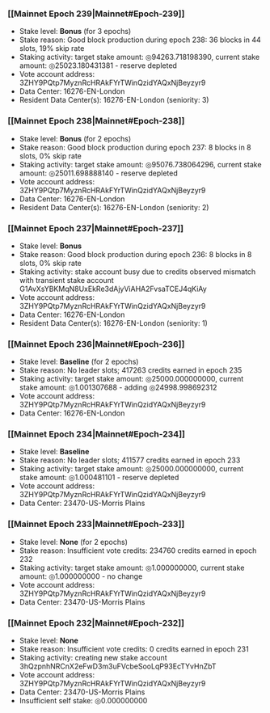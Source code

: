 ### [[Mainnet Epoch 239|Mainnet#Epoch-239]]
* Stake level: **Bonus** (for 3 epochs)
* Stake reason: Good block production during epoch 238: 36 blocks in 44 slots, 19% skip rate
* Staking activity: target stake amount: ◎94263.718198390, current stake amount: ◎25023.180431381 - reserve depleted
* Vote account address: 3ZHY9PQtp7MyznRcHRAkFYrTWinQzidYAQxNjBeyzyr9
* Data Center: 16276-EN-London
* Resident Data Center(s): 16276-EN-London (seniority: 3)
### [[Mainnet Epoch 238|Mainnet#Epoch-238]]
* Stake level: **Bonus** (for 2 epochs)
* Stake reason: Good block production during epoch 237: 8 blocks in 8 slots, 0% skip rate
* Staking activity: target stake amount: ◎95076.738064296, current stake amount: ◎25011.698888140 - reserve depleted
* Vote account address: 3ZHY9PQtp7MyznRcHRAkFYrTWinQzidYAQxNjBeyzyr9
* Data Center: 16276-EN-London
* Resident Data Center(s): 16276-EN-London (seniority: 2)
### [[Mainnet Epoch 237|Mainnet#Epoch-237]]
* Stake level: **Bonus**
* Stake reason: Good block production during epoch 236: 8 blocks in 8 slots, 0% skip rate
* Staking activity: stake account busy due to credits observed mismatch with transient stake account G1AvXsYBKMqN8UxEkRe3dAjyViAHA2FvsaTCEJ4qKiAy
* Vote account address: 3ZHY9PQtp7MyznRcHRAkFYrTWinQzidYAQxNjBeyzyr9
* Data Center: 16276-EN-London
* Resident Data Center(s): 16276-EN-London (seniority: 1)
### [[Mainnet Epoch 236|Mainnet#Epoch-236]]
* Stake level: **Baseline** (for 2 epochs)
* Stake reason: No leader slots; 417263 credits earned in epoch 235
* Staking activity: target stake amount: ◎25000.000000000, current stake amount: ◎1.001307688 - adding ◎24998.998692312
* Vote account address: 3ZHY9PQtp7MyznRcHRAkFYrTWinQzidYAQxNjBeyzyr9
* Data Center: 16276-EN-London
### [[Mainnet Epoch 234|Mainnet#Epoch-234]]
* Stake level: **Baseline**
* Stake reason: No leader slots; 411577 credits earned in epoch 233
* Staking activity: target stake amount: ◎25000.000000000, current stake amount: ◎1.000481101 - reserve depleted
* Vote account address: 3ZHY9PQtp7MyznRcHRAkFYrTWinQzidYAQxNjBeyzyr9
* Data Center: 23470-US-Morris Plains
### [[Mainnet Epoch 233|Mainnet#Epoch-233]]
* Stake level: **None** (for 2 epochs)
* Stake reason: Insufficient vote credits: 234760 credits earned in epoch 232
* Staking activity: target stake amount: ◎1.000000000, current stake amount: ◎1.000000000 - no change
* Vote account address: 3ZHY9PQtp7MyznRcHRAkFYrTWinQzidYAQxNjBeyzyr9
* Data Center: 23470-US-Morris Plains
### [[Mainnet Epoch 232|Mainnet#Epoch-232]]
* Stake level: **None**
* Stake reason: Insufficient vote credits: 0 credits earned in epoch 231
* Staking activity: creating new stake account 3hQzpnhNRCnX2eFwD3m3uFVcbeSooLqP93EcTYvHnZbT
* Vote account address: 3ZHY9PQtp7MyznRcHRAkFYrTWinQzidYAQxNjBeyzyr9
* Data Center: 23470-US-Morris Plains
* Insufficient self stake: ◎0.000000000
